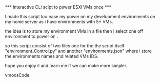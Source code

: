 
*** Interactive CLI scipt to power ESXi VMs once ***

I made this script too ease my power on my development environments on my home server as i have environments with 5+ VMs.

the idea is to store my environment VMs in a file then i select one off environment to power on .

so this script consist of two files one for the the script itself "environment_Control.py" and another "environments.json" where i store the environments names and related VMs IDS.

hope you enjoy it and learn me if we can make more simpler.

vmoosCode
